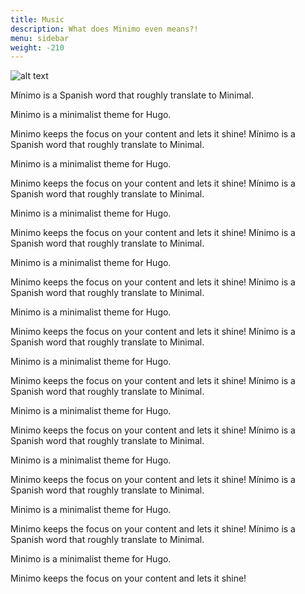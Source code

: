 ```yaml
---
title: Music
description: What does Minimo even means?!
menu: sidebar
weight: -210
---
```

![alt text][img2]

[img2]: /images/sample.jpeg "Logo Title Text 2"

Mínimo is a Spanish word that roughly translate to Minimal.

Minimo is a minimalist theme for Hugo.

Minimo keeps the focus on your content and lets it shine!
Mínimo is a Spanish word that roughly translate to Minimal.

Minimo is a minimalist theme for Hugo.

Minimo keeps the focus on your content and lets it shine!
Mínimo is a Spanish word that roughly translate to Minimal.

Minimo is a minimalist theme for Hugo.

Minimo keeps the focus on your content and lets it shine!
Mínimo is a Spanish word that roughly translate to Minimal.

Minimo is a minimalist theme for Hugo.

Minimo keeps the focus on your content and lets it shine!
Mínimo is a Spanish word that roughly translate to Minimal.

Minimo is a minimalist theme for Hugo.

Minimo keeps the focus on your content and lets it shine!
Mínimo is a Spanish word that roughly translate to Minimal.

Minimo is a minimalist theme for Hugo.

Minimo keeps the focus on your content and lets it shine!
Mínimo is a Spanish word that roughly translate to Minimal.

Minimo is a minimalist theme for Hugo.

Minimo keeps the focus on your content and lets it shine!
Mínimo is a Spanish word that roughly translate to Minimal.

Minimo is a minimalist theme for Hugo.

Minimo keeps the focus on your content and lets it shine!
Mínimo is a Spanish word that roughly translate to Minimal.

Minimo is a minimalist theme for Hugo.

Minimo keeps the focus on your content and lets it shine!
Mínimo is a Spanish word that roughly translate to Minimal.

Minimo is a minimalist theme for Hugo.

Minimo keeps the focus on your content and lets it shine!
